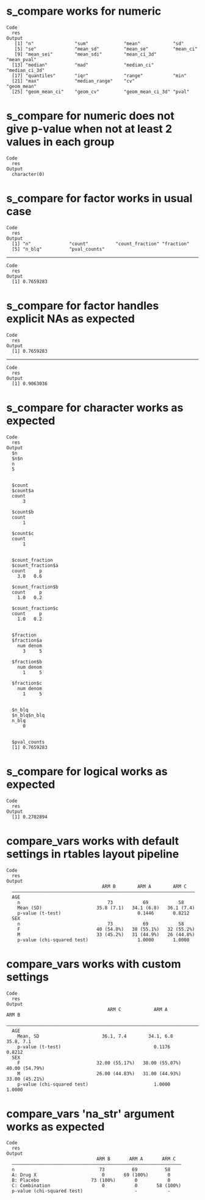 # s_compare works for numeric

    Code
      res
    Output
       [1] "n"               "sum"             "mean"            "sd"             
       [5] "se"              "mean_sd"         "mean_se"         "mean_ci"        
       [9] "mean_sei"        "mean_sdi"        "mean_ci_3d"      "mean_pval"      
      [13] "median"          "mad"             "median_ci"       "median_ci_3d"   
      [17] "quantiles"       "iqr"             "range"           "min"            
      [21] "max"             "median_range"    "cv"              "geom_mean"      
      [25] "geom_mean_ci"    "geom_cv"         "geom_mean_ci_3d" "pval"           

# s_compare for numeric does not give p-value when not at least 2 values in each group

    Code
      res
    Output
      character(0)

# s_compare for factor works in usual case

    Code
      res
    Output
      [1] "n"              "count"          "count_fraction" "fraction"      
      [5] "n_blq"          "pval_counts"   

---

    Code
      res
    Output
      [1] 0.7659283

# s_compare for factor handles explicit NAs as expected

    Code
      res
    Output
      [1] 0.7659283

---

    Code
      res
    Output
      [1] 0.9063036

# s_compare for character works as expected

    Code
      res
    Output
      $n
      $n$n
      n 
      5 
      
      
      $count
      $count$a
      count 
          3 
      
      $count$b
      count 
          1 
      
      $count$c
      count 
          1 
      
      
      $count_fraction
      $count_fraction$a
      count     p 
        3.0   0.6 
      
      $count_fraction$b
      count     p 
        1.0   0.2 
      
      $count_fraction$c
      count     p 
        1.0   0.2 
      
      
      $fraction
      $fraction$a
        num denom 
          3     5 
      
      $fraction$b
        num denom 
          1     5 
      
      $fraction$c
        num denom 
          1     5 
      
      
      $n_blq
      $n_blq$n_blq
      n_blq 
          0 
      
      
      $pval_counts
      [1] 0.7659283
      

# s_compare for logical works as expected

    Code
      res
    Output
      [1] 0.2702894

# compare_vars works with default settings in rtables layout pipeline

    Code
      res
    Output
                                       ARM B        ARM A        ARM C   
      ———————————————————————————————————————————————————————————————————
      AGE                                                                
        n                                73           69           58    
        Mean (SD)                    35.8 (7.1)   34.1 (6.8)   36.1 (7.4)
        p-value (t-test)                            0.1446       0.8212  
      SEX                                                                
        n                                73           69           58    
        F                            40 (54.8%)   38 (55.1%)   32 (55.2%)
        M                            33 (45.2%)   31 (44.9%)   26 (44.8%)
        p-value (chi-squared test)                  1.0000       1.0000  

# compare_vars works with custom settings

    Code
      res
    Output
                                         ARM C            ARM A            ARM B     
      ———————————————————————————————————————————————————————————————————————————————
      AGE                                                                            
        Mean, SD                       36.1, 7.4        34.1, 6.8        35.8, 7.1   
        p-value (t-test)                                  0.1176           0.8212    
      SEX                                                                            
        F                            32.00 (55.17%)   38.00 (55.07%)   40.00 (54.79%)
        M                            26.00 (44.83%)   31.00 (44.93%)   33.00 (45.21%)
        p-value (chi-squared test)                        1.0000           1.0000    

# compare_vars 'na_str' argument works as expected

    Code
      res
    Output
                                     ARM B       ARM A       ARM C  
      ——————————————————————————————————————————————————————————————
      n                               73          69          58    
      A: Drug X                        0       69 (100%)       0    
      B: Placebo                   73 (100%)       0           0    
      C: Combination                   0           0       58 (100%)
      p-value (chi-squared test)                   -           -    

